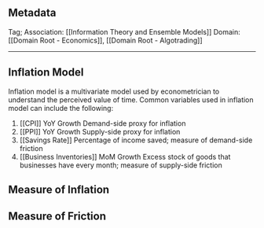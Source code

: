 ## Metadata
Tag;
Association: [[Information Theory and Ensemble Models]]
Domain: [[Domain Root - Economics]], [[Domain Root - Algotrading]]

---

## Inflation Model
Inflation model is a multivariate model used by econometrician to understand the perceived value of time. Common variables used in inflation model can include the following:

1. [[CPI]] YoY Growth
   Demand-side proxy for inflation
3. [[PPI]] YoY Growth
   Supply-side proxy for inflation
5. [[Savings Rate]]
   Percentage of income saved; measure of demand-side friction
7. [[Business Inventories]] MoM Growth
   Excess stock of goods that businesses have every month; measure of supply-side friction

## Measure of Inflation

## Measure of Friction
